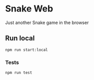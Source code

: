 # Snake Web
Just another Snake game in the browser

## Run local
```
npm run start:local
```

### Tests
```
npm run test
```
